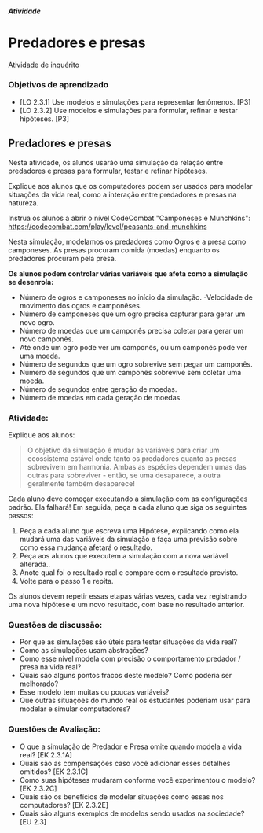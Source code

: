 ##### Atividade
# Predadores e presas
Atividade de inquérito

### Objetivos de aprendizado
- [LO 2.3.1] Use modelos e simulações para representar fenômenos. [P3]
- [LO 2.3.2] Use modelos e simulações para formular, refinar e testar hipóteses. [P3]

## Predadores e presas

Nesta atividade, os alunos usarão uma simulação da relação entre predadores e presas para formular, testar e refinar hipóteses.

Explique aos alunos que os computadores podem ser usados para modelar situações da vida real, como a interação entre predadores e presas na natureza.

Instrua os alunos a abrir o nível CodeCombat "Camponeses e Munchkins":
https://codecombat.com/play/level/peasants-and-munchkins

Nesta simulação, modelamos os predadores como Ogros e a presa como camponeses. As presas procuram comida (moedas) enquanto os predadores procuram pela presa.

**Os alunos podem controlar várias variáveis que afeta como a simulação se desenrola:**

- Número de ogros e camponeses no início da simulação.
-Velocidade de movimento dos ogros e camponêses.
- Número de camponeses que um ogro precisa capturar para gerar um novo ogro.
- Número de moedas que um camponês precisa coletar para gerar um novo camponês.
- Até onde um ogro pode ver um camponês, ou um camponês pode ver uma moeda.
- Número de segundos que um ogro sobrevive sem pegar um camponês.
- Número de segundos que um camponês sobrevive sem coletar uma moeda.
- Número de segundos entre geração de moedas.
- Número de moedas em cada geração de moedas.

### Atividade:

Explique aos alunos:

> O objetivo da simulação é mudar as variáveis para criar um ecossistema estável onde tanto os predadores quanto as presas sobrevivem em harmonia. Ambas as espécies dependem umas das outras para sobreviver - então, se uma desaparece, a outra geralmente também desaparece!

Cada aluno deve começar executando a simulação com as configurações padrão. Ela falhará! Em seguida, peça a cada aluno que siga os seguintes passos:

1. Peça a cada aluno que escreva uma Hipótese, explicando como ela mudará uma das variáveis da simulação e faça uma previsão sobre como essa mudança afetará o resultado.
2. Peça aos alunos que executem a simulação com a nova variável alterada..
3. Anote qual foi o resultado real e compare com o resultado previsto.
4. Volte para o passo 1 e repita.

Os alunos devem repetir essas etapas várias vezes, cada vez registrando uma nova hipótese e um novo resultado, com base no resultado anterior.


### Questões de discussão:
- Por que as simulações são úteis para testar situações da vida real?
- Como as simulações usam abstrações?
- Como esse nível modela com precisão o comportamento predador / presa na vida real?
- Quais são alguns pontos fracos deste modelo? Como poderia ser melhorado?
- Esse modelo tem muitas ou poucas variáveis?
- Que outras situações do mundo real os estudantes poderiam usar para modelar e simular computadores?

### Questões de Avaliação:
- O que a simulação de Predador e Presa omite quando modela a vida real? [EK 2.3.1A]
- Quais são as compensações caso você adicionar esses detalhes omitidos? [EK 2.3.1C]
- Como suas hipóteses mudaram conforme você experimentou o modelo? [EK 2.3.2C]
- Quais são os benefícios de modelar situações como essas nos computadores? [EK 2.3.2E]
- Quais são alguns exemplos de modelos sendo usados na sociedade? [EU 2.3]
